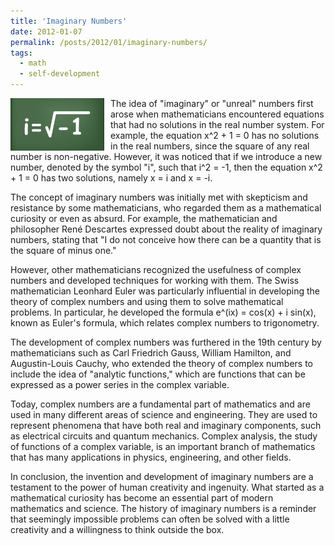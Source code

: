 ```yaml
---
title: 'Imaginary Numbers'
date: 2012-01-07
permalink: /posts/2012/01/imaginary-numbers/
tags:
  - math
  - self-development
---
```


<img width="150" alt="imaginary numbers" src="/images/posts/imaginary-numbers.png" style="float: left; margin-right: 10px;" /> The idea of "imaginary" or "unreal" numbers first arose when mathematicians encountered equations that had no solutions in the real number system. For example, the equation x^2 + 1 = 0 has no solutions in the real numbers, since the square of any real number is non-negative. However, it was noticed that if we introduce a new number, denoted by the symbol "i", such that i^2 = -1, then the equation x^2 + 1 = 0 has two solutions, namely x = i and x = -i.

The concept of imaginary numbers was initially met with skepticism and resistance by some mathematicians, who regarded them as a mathematical curiosity or even as absurd. For example, the mathematician and philosopher René Descartes expressed doubt about the reality of imaginary numbers, stating that "I do not conceive how there can be a quantity that is the square of minus one."

However, other mathematicians recognized the usefulness of complex numbers and developed techniques for working with them. The Swiss mathematician Leonhard Euler was particularly influential in developing the theory of complex numbers and using them to solve mathematical problems. In particular, he developed the formula e^(ix) = cos(x) + i sin(x), known as Euler's formula, which relates complex numbers to trigonometry.

The development of complex numbers was furthered in the 19th century by mathematicians such as Carl Friedrich Gauss, William Hamilton, and Augustin-Louis Cauchy, who extended the theory of complex numbers to include the idea of "analytic functions," which are functions that can be expressed as a power series in the complex variable.

Today, complex numbers are a fundamental part of mathematics and are used in many different areas of science and engineering. They are used to represent phenomena that have both real and imaginary components, such as electrical circuits and quantum mechanics. Complex analysis, the study of functions of a complex variable, is an important branch of mathematics that has many applications in physics, engineering, and other fields.

In conclusion, the invention and development of imaginary numbers are a testament to the power of human creativity and ingenuity. What started as a mathematical curiosity has become an essential part of modern mathematics and science. The history of imaginary numbers is a reminder that seemingly impossible problems can often be solved with a little creativity and a willingness to think outside the box.

